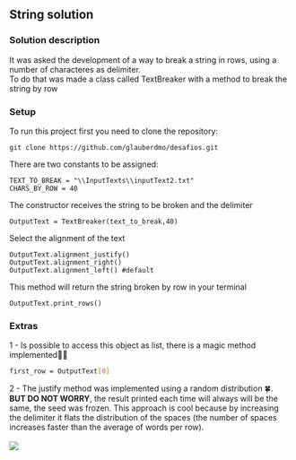 ## String solution

### Solution description
It was asked the development of a way to break a string in rows, using a number of characteres as delimiter.</br>
To do that was made a class called TextBreaker with a method to break the string by row
	
### Setup
To run this project first you need to clone the repository:
```
git clone https://github.com/glauberdmo/desafios.git   
```
There are two constants to be assigned:
```
TEXT_TO_BREAK = "\\InputTexts\\inputText2.txt"
CHARS_BY_ROW = 40   
```

The constructor receives the string to be broken and the delimiter
```
OutputText = TextBreaker(text_to_break,40)    
```

Select the alignment of the text
```
OutputText.alignment_justify() 
OutputText.alignment_right()
OutputText.alignment_left() #default
```   

This method will return the string broken by row in your terminal
```
OutputText.print_rows()
```


### Extras

1 - Is possible to access this object as list, there is a magic method implemented🧙‍♂️

```Bash
first_row = OutputText[0]
```

2 - The justify method was implemented using a random distribution 🍀.</br>
<b>BUT DO NOT WORRY</b>, the result printed each time will always will be the same, the seed was frozen.
 This approach is cool because by increasing the delimiter it flats the distribution of the spaces (the number of spaces increases faster than the average of words per row).</br></br>
![](https://memegenerator.net/img/instances/50042869.jpg)